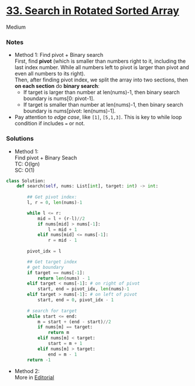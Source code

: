 # [33. Search in Rotated Sorted Array](https://leetcode.com/problems/search-in-rotated-sorted-array/description/?envType=study-plan-v2&envId=top-interview-150)

Medium

### Notes

- Method 1: Find pivot + Binary search\
  First, find **pivot** (which is smaller than numbers right to it, including the last index number. While all numbers left to pivot is larger than pivot and even all numbers to its right).\
  Then, after finding pivot index, we split the array into two sections, then **on each section** do **binary search**:
  - If target is larger than number at len(nums)-1, then binary search boundary is nums[0: pivot-1].
  - If target is smaller than number at len(nums)-1, then binary search boundary is nums[pivot: len(nums)-1].
- Pay attention to *edge case*, like `[1]`, `[5,1,3]`. This is key to while loop condition if includes `=` or not.

### Solutions

- Method 1:\
  Find pivot + Binary Seach\
  TC: O(lgn)\
  SC: O(1)
```python
class Solution:
    def search(self, nums: List[int], target: int) -> int:
        
        ## Get pivot index:
        l, r = 0, len(nums)-1

        while l <= r:
            mid = l + (r-l)//2
            if nums[mid] > nums[-1]:
                l = mid + 1
            elif nums[mid] <= nums[-1]:
                r = mid - 1
           
        pivot_idx = l

        ## Get target index
        # get boundary
        if target == nums[-1]:
            return len(nums) - 1
        elif target < nums[-1]: # on right of pivot
            start, end = pivot_idx, len(nums)-1
        elif target > nums[-1]: # on left of pivot
            start, end = 0, pivot_idx - 1
        
        # search for target
        while start <= end:
            m = start + (end - start)//2
            if nums[m] == target:
                return m
            elif nums[m] < target:
                start = m + 1
            elif nums[m] > target:
                end = m - 1 
        return -1
```

- Method 2:\
  More in [Editorial](https://leetcode.com/problems/search-in-rotated-sorted-array/editorial/?envType=study-plan-v2&envId=top-interview-150)
